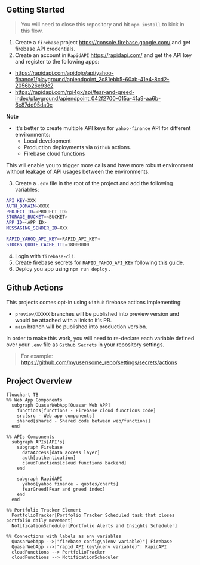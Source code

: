 ## Getting Started

> You will need to close this repository and hit `npm install` to kick in this flow.

1. Create a `firebase` project https://console.firebase.google.com/ and get firebase API credentials.
2. Create an account in `RapidAPI` https://rapidapi.com/ and get the API key and register to the following apps:

- https://rapidapi.com/apidojo/api/yahoo-finance1/playground/apiendpoint_2c81ebb5-60ab-41e4-8cd2-2056b26e93c2
- https://rapidapi.com/rpi4gx/api/fear-and-greed-index/playground/apiendpoint_042f2700-015a-41a9-aa6b-6c87dd95da0c

**Note**

- It's better to create multiple API keys for `yahoo-finance` API for different environments:
  - Local development
  - Production deployments via `Github` actions.
  - Firebase cloud functions

This will enable you to trigger more calls and have more robust environment without leakage of API usages between the environments.

3. Create a `.env` file in the root of the project and add the following variables:

```bash
API_KEY=XXX
AUTH_DOMAIN=XXXX
PROJECT_ID=<PROJECT_ID>
STORAGE_BUCKET=<BUCKET>
APP_ID=<APP_ID>
MESSAGING_SENDER_ID=XXX

RAPID_YAHOO_API_KEY=<RAPID_API_KEY>
STOCKS_QUOTE_CACHE_TTL=18000000
```

4. Login with `firebase-cli`.
5. Create firebase secrets for `RAPID_YAHOO_API_KEY` following [this guide](https://dev.to/rajeshkumaravel/google-firebase-functions-setting-and-accessing-environment-variable-1gn2).
6. Deploy you app using `npm run deploy` .

## Github Actions

This projects comes opt-in using `Github` firebase actions implementing:

- `preview/XXXXX` branches will be published into preview version and would be attached with a link to it's PR.
- `main` branch will be published into production version.

In order to make this work, you will need to re-declare each variable defined over your `.env` file as `Github Secrets` in your repository settings.

> For example: https://github.com/myuser/some_repo/settings/secrets/actions

## Project Overview

```mermaid
flowchart TB
%% Web App Components
  subgraph QuasarWebApp[Quasar Web APP]
    functions[functions - Firebase cloud functions code]
    src[src - Web app components]
    shared[shared - Shared code between web/functions]
  end

%% APIs Components
  subgraph APIs[API's]
    subgraph Firebase
      dataAccess[data access layer]
      auth[authentication]
      cloudFunctions[cloud functions backend]
    end

    subgraph RapidAPI
      yahoo[yahoo finance - quotes/charts]
      fearGreed[Fear and greed index]
    end
  end

%% Portfolio Tracker Element
  PortfolioTracker[Portfolio Tracker Scheduled task that closes portfolio daily movement]
  NotificationScheduler[Portfolio Alerts and Insights Scheduler]

%% Connections with labels as env variables
  QuasarWebApp -->|"firebase config\n(env variable)"| Firebase
  QuasarWebApp -->|"rapid API key\n(env variable)"| RapidAPI
  cloudFunctions --> PortfolioTracker
  cloudFunctions --> NotificationScheduler
```
